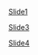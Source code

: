 [Slide1](https://github.com/oracledeveloperslondon/droneAPI/blob/master/docs/Slide1.JPG)

[Slide3](https://github.com/oracledeveloperslondon/droneAPI/blob/master/docs/Slide3.JPG)

[Slide4](https://github.com/oracledeveloperslondon/droneAPI/blob/master/docs/Slide4.JPG)



